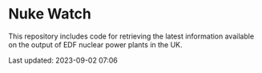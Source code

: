 # Nuke Watch

This repository includes code for retrieving the latest information available on the output of EDF nuclear power plants in the UK.

Last updated: 2023-09-02 07:06